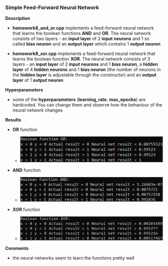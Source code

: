 ### Simple Feed-Forward Neural Network

**Description**
* **homework8_and_or.cpp** implements a feed-forward neural network that learns the boolean functions **AND** and **OR**. The neural network consists of two layers - an **input layer** of 2 **input neurons** and 1 so called **bias neuron** and an **output layer** which contains 1 **output neuron**

* **homework8_xor.cpp** implements a feed-forward neural network that learns the boolean function **XOR**. The neural network consists of 3 layers - an **input layer** of 2 **input neurons** and 1 **bias neuron**, a **hidden layer** of 4 **hidden neurons** and 1 **bias neuron** (the number of neurons in the **hidden layer** is adjustable through the constructor) and an **output layer** of 1 **output neuron**

**Hyperparameters**
* some of the **hyperparameters** (**learning_rate**, **max_epochs**) are hardcoded. You can change them and observe how the behaviour of the neural network changes

**Results**
* **OR** function
    * ![OR result](./OR_result.png)

* **AND** function
    * ![AND result](./AND_result.png)

* **XOR** function
    * ![XOR result](./XOR_result.png)

**Comments**
* the neural networks seem to learn the functions pretty well
